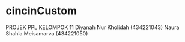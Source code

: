 # cincinCustom
PROJEK PPL KELOMPOK 11
Diyanah Nur Kholidah (434221043)
Naura Shahla Meisamarva (434221050)
